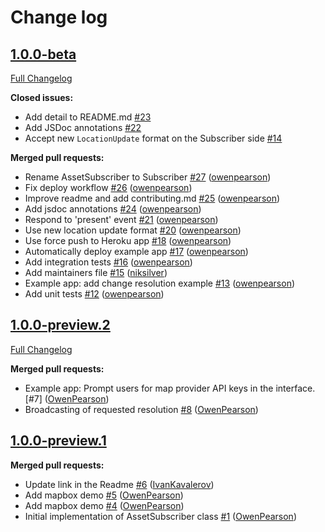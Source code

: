 # Change log

## [1.0.0-beta](https://github.com/ably/ably-asset-tracking-js/tree/v1.0.0-beta)

[Full Changelog](https://github.com/ably/ably-asset-tracking-js/compare/v1.0.0-preview.2...v1.0.0-beta)

**Closed issues:**

- Add detail to README.md [\#23](https://github.com/ably/ably-asset-tracking-js/issues/23)
- Add JSDoc annotations [\#22](https://github.com/ably/ably-asset-tracking-js/issues/22)
- Accept new `LocationUpdate` format on the Subscriber side [\#14](https://github.com/ably/ably-asset-tracking-js/issues/14)

**Merged pull requests:**

- Rename AssetSubscriber to Subscriber [\#27](https://github.com/ably/ably-asset-tracking-js/pull/27) ([owenpearson](https://github.com/owenpearson))
- Fix deploy workflow [\#26](https://github.com/ably/ably-asset-tracking-js/pull/26) ([owenpearson](https://github.com/owenpearson))
- Improve readme and add contributing.md [\#25](https://github.com/ably/ably-asset-tracking-js/pull/25) ([owenpearson](https://github.com/owenpearson))
- Add jsdoc annotations [\#24](https://github.com/ably/ably-asset-tracking-js/pull/24) ([owenpearson](https://github.com/owenpearson))
- Respond to 'present' event [\#21](https://github.com/ably/ably-asset-tracking-js/pull/21) ([owenpearson](https://github.com/owenpearson))
- Use new location update format [\#20](https://github.com/ably/ably-asset-tracking-js/pull/20) ([owenpearson](https://github.com/owenpearson))
- Use force push to Heroku app [\#18](https://github.com/ably/ably-asset-tracking-js/pull/18) ([owenpearson](https://github.com/owenpearson))
- Automatically deploy example app [\#17](https://github.com/ably/ably-asset-tracking-js/pull/17) ([owenpearson](https://github.com/owenpearson))
- Add integration tests [\#16](https://github.com/ably/ably-asset-tracking-js/pull/16) ([owenpearson](https://github.com/owenpearson))
- Add maintainers file [\#15](https://github.com/ably/ably-asset-tracking-js/pull/15) ([niksilver](https://github.com/niksilver))
- Example app: add change resolution example [\#13](https://github.com/ably/ably-asset-tracking-js/pull/13) ([owenpearson](https://github.com/owenpearson))
- Add unit tests [\#12](https://github.com/ably/ably-asset-tracking-js/pull/12) ([owenpearson](https://github.com/owenpearson))

## [1.0.0-preview.2](https://github.com/ably/ably-asset-tracking-js/tree/v1.0.0-preview.2)

[Full Changelog](https://github.com/ably/ably-asset-tracking-js/compare/v1.0.0-preview.1...v1.0.0-preview.2)

**Merged pull requests:**

- Example app: Prompt users for map provider API keys in the interface. [\#7] ([OwenPearson](https://github.com/owenpearson))
- Broadcasting of requested resolution [\#8](https://github.com/ably/ably-asset-tracking-js/pull/8) ([OwenPearson](https://github.com/owenpearson))

## [1.0.0-preview.1](https://github.com/ably/ably-asset-tracking-js/tree/v1.0.0-preview.1)

**Merged pull requests:**

- Update link in the Readme [\#6](https://github.com/ably/ably-asset-tracking-js/pull/6) ([IvanKavalerov](https://github.com/kavalerov))
- Add mapbox demo [\#5](https://github.com/ably/ably-asset-tracking-js/pull/5) ([OwenPearson](https://github.com/owenpearson))
- Add mapbox demo [\#4](https://github.com/ably/ably-asset-tracking-js/pull/4) ([OwenPearson](https://github.com/owenpearson))
- Initial implementation of AssetSubscriber class [\#1](https://github.com/ably/ably-asset-tracking-js/pull/1) ([OwenPearson](https://github.com/owenpearson))
